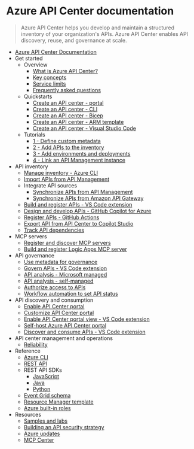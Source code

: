 # Azure API Center documentation
> Azure API Center helps you develop and maintain a structured inventory of your organization's APIs. Azure API Center enables API discovery, reuse, and governance at scale.
  - [Azure API Center Documentation](https://learn.microsoft.com/en-us/azure/api-center/)
  - Get started
    - Overview
      - [What is Azure API Center?](https://learn.microsoft.com/en-us/azure/api-center/overview)
      - [Key concepts](https://learn.microsoft.com/en-us/azure/api-center/key-concepts)
      - [Service limits](https://learn.microsoft.com/en-us/azure/azure-resource-manager/management/azure-subscription-service-limits?toc=/azure/api-center/toc.json&bc=/azure/api-center/breadcrumb/toc.json)
      - [Frequently asked questions](https://learn.microsoft.com/en-us/azure/api-center/frequently-asked-questions.yml)
    - Quickstarts
      - [Create an API center - portal](https://learn.microsoft.com/en-us/azure/api-center/set-up-api-center)
      - [Create an API center - CLI](https://learn.microsoft.com/en-us/azure/api-center/set-up-api-center-azure-cli)
      - [Create an API center - Bicep](https://learn.microsoft.com/en-us/azure/api-center/set-up-api-center-bicep)
      - [Create an API center - ARM template](https://learn.microsoft.com/en-us/azure/api-center/set-up-api-center-arm-template)
      - [Create an API center - Visual Studio Code](https://learn.microsoft.com/en-us/azure/api-center/set-up-api-center-vs-code-extension)
    - Tutorials
      - [1 - Define custom metadata](https://learn.microsoft.com/en-us/azure/api-center/tutorials/add-metadata-properties)
      - [2 - Add APIs to the inventory](https://learn.microsoft.com/en-us/azure/api-center/tutorials/register-apis)
      - [3 - Add environments and deployments](https://learn.microsoft.com/en-us/azure/api-center/tutorials/configure-environments-deployments)
      - [4 - Link an API Management instance](https://learn.microsoft.com/en-us/azure/api-management/tutorials/link-api-center)
  - API inventory
    - [Manage inventory - Azure CLI](https://learn.microsoft.com/en-us/azure/api-center/manage-apis-azure-cli)
    - [Import APIs from API Management](https://learn.microsoft.com/en-us/azure/api-center/import-api-management-apis)
    - Integrate API sources
      - [Synchronize APIs from API Management](https://learn.microsoft.com/en-us/azure/api-center/synchronize-api-management-apis)
      - [Synchronize APIs from Amazon API Gateway](https://learn.microsoft.com/en-us/azure/api-center/synchronize-aws-gateway-apis)
    - [Build and register APIs - VS Code extension](https://learn.microsoft.com/en-us/azure/api-center/build-register-apis-vscode-extension)
    - [Design and develop  APIs - GitHub Copilot for Azure](https://learn.microsoft.com/en-us/azure/api-center/design-api-github-copilot-azure)
    - [Register APIs - GitHub Actions](https://learn.microsoft.com/en-us/azure/api-center/register-apis-github-actions)
    - [Export API from API Center to Copilot Studio](https://learn.microsoft.com/en-us/azure/api-center/export-to-copilot-studio.yml)
    - [Track API dependencies](https://learn.microsoft.com/en-us/azure/api-center/track-resource-dependencies)
  - MCP servers
    - [Register and discover MCP servers](https://learn.microsoft.com/en-us/azure/api-center/register-discover-mcp-server)
    - [Build and register Logic Apps MCP server](https://learn.microsoft.com/en-us/azure/logic-apps/create-mcp-server-api-center?toc=/azure/api-center/toc.json&bc=/azure/api-center/breadcrumb/toc.json)
  - API governance
    - [Use metadata for governance](https://learn.microsoft.com/en-us/azure/api-center/metadata)
    - [Govern APIs - VS Code extension](https://learn.microsoft.com/en-us/azure/api-center/govern-apis-vscode-extension)
    - [API analysis - Microsoft managed](https://learn.microsoft.com/en-us/azure/api-center/enable-managed-api-analysis-linting)
    - [API analysis - self-managed](https://learn.microsoft.com/en-us/azure/api-center/enable-api-analysis-linting)
    - [Authorize access to APIs](https://learn.microsoft.com/en-us/azure/api-center/authorize-api-access)
    - [Workflow automation to set API status](https://learn.microsoft.com/en-us/azure/api-center/set-up-notification-workflow)
  - API discovery and consumption
    - [Enable API Center portal](https://learn.microsoft.com/en-us/azure/api-center/set-up-api-center-portal)
    - [Customize API Center portal](https://learn.microsoft.com/en-us/azure/api-center/customize-api-center-portal)
    - [Enable API Center portal view - VS Code extension](https://learn.microsoft.com/en-us/azure/api-center/enable-api-center-portal-vs-code-extension)
    - [Self-host Azure API Center portal](https://learn.microsoft.com/en-us/azure/api-center/self-host-api-center-portal)
    - [Discover and consume APIs - VS Code extension](https://learn.microsoft.com/en-us/azure/api-center/discover-apis-vscode-extension)
  - API center management and operations
    - [Reliability](https://learn.microsoft.com/en-us/azure/reliability/reliability-api-center?toc=/azure/api-center/toc.json&bc=/azure/api-center/breadcrumb/toc.json)
  - Reference
    - [Azure CLI](https://learn.microsoft.com/cli/azure/apic)
    - [REST API](https://learn.microsoft.com/rest/api/apicenter/)
    - REST API SDKs
      - [JavaScript](https://learn.microsoft.com/javascript/api/overview/azure/apicenter)
      - [Java](https://learn.microsoft.com/java/api/overview/azure/apicenter)
      - [Python](https://pypi.org/project/azure-mgmt-apicenter)
    - [Event Grid schema](https://learn.microsoft.com/en-us/azure/event-grid/event-schema-api-center?toc=/azure/api-center/toc.json&bc=/azure/api-center/breadcrumb/toc.json)
    - [Resource Manager template](https://learn.microsoft.com/azure/templates/microsoft.apicenter/allversions)
    - [Azure built-in roles](https://learn.microsoft.com/en-us/azure/role-based-access-control/built-in-roles?toc=/azure/api-center/toc.json&bc=/azure/api-center/breadcrumb/toc.json)
  - Resources
    - [Samples and labs](https://learn.microsoft.com/en-us/azure/api-center/resources)
    - [Building an API security strategy](https://aka.ms/API-Security-EBook)
    - [Azure updates](https://aka.ms/apic/updates)
    - [MCP Center](https://mcp.azure.com/)
